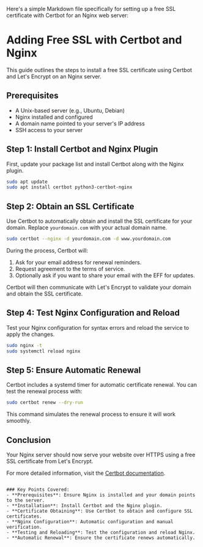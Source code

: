 
Here's a simple Markdown file specifically for setting up a free SSL certificate with Certbot for an Nginx web server:


# Adding Free SSL with Certbot and Nginx

This guide outlines the steps to install a free SSL certificate using Certbot and Let's Encrypt on an Nginx server.

## Prerequisites

- A Unix-based server (e.g., Ubuntu, Debian)
- Nginx installed and configured
- A domain name pointed to your server's IP address
- SSH access to your server

## Step 1: Install Certbot and Nginx Plugin

First, update your package list and install Certbot along with the Nginx plugin.

```bash
sudo apt update
sudo apt install certbot python3-certbot-nginx
```

## Step 2: Obtain an SSL Certificate

Use Certbot to automatically obtain and install the SSL certificate for your domain. Replace `yourdomain.com` with your actual domain name.

```bash
sudo certbot --nginx -d yourdomain.com -d www.yourdomain.com
```

During the process, Certbot will:
1. Ask for your email address for renewal reminders.
2. Request agreement to the terms of service.
3. Optionally ask if you want to share your email with the EFF for updates.

Certbot will then communicate with Let's Encrypt to validate your domain and obtain the SSL certificate.

## Step 4: Test Nginx Configuration and Reload

Test your Nginx configuration for syntax errors and reload the service to apply the changes.

```bash
sudo nginx -t
sudo systemctl reload nginx
```

## Step 5: Ensure Automatic Renewal

Certbot includes a systemd timer for automatic certificate renewal. You can test the renewal process with:

```bash
sudo certbot renew --dry-run
```

This command simulates the renewal process to ensure it will work smoothly.

## Conclusion

Your Nginx server should now serve your website over HTTPS using a free SSL certificate from Let's Encrypt. 

For more detailed information, visit the [Certbot documentation](https://certbot.eff.org/).
```

### Key Points Covered:
- **Prerequisites**: Ensure Nginx is installed and your domain points to the server.
- **Installation**: Install Certbot and the Nginx plugin.
- **Certificate Obtaining**: Use Certbot to obtain and configure SSL certificates.
- **Nginx Configuration**: Automatic configuration and manual verification.
- **Testing and Reloading**: Test the configuration and reload Nginx.
- **Automatic Renewal**: Ensure the certificate renews automatically.
